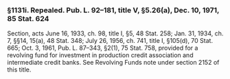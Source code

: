 ### §1131i. Repealed. Pub. L. 92–181, title V, §5.26(a), Dec. 10, 1971, 85 Stat. 624 ###

Section, acts June 16, 1933, ch. 98, title I, §5, 48 Stat. 258; Jan. 31, 1934, ch. 7, §§14, 15(a), 48 Stat. 348; July 26, 1956, ch. 741, title I, §105(d), 70 Stat. 665; Oct. 3, 1961, Pub. L. 87–343, §2(1), 75 Stat. 758, provided for a revolving fund for investment in production credit association and intermediate credit banks. See Revolving Funds note under section 2152 of this title.